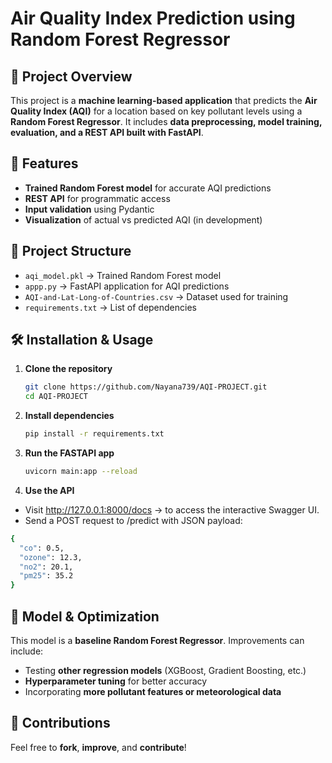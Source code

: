 # Air Quality Index Prediction using Random Forest Regressor

## 📌 Project Overview  
This project is a **machine learning-based application** that predicts the **Air Quality Index (AQI)** for a location based on key pollutant levels using a **Random Forest Regressor**. It includes **data preprocessing, model training, evaluation, and a REST API built with FastAPI**. 

## 🚀 Features  
- **Trained Random Forest model** for accurate AQI predictions
- **REST API** for programmatic access
- **Input validation** using Pydantic
- **Visualization** of actual vs predicted AQI (in development) 

## 📂 Project Structure  
- `aqi_model.pkl` → Trained Random Forest model
- `appp.py` → FastAPI application for AQI predictions
- `AQI-and-Lat-Long-of-Countries.csv` → Dataset used for training
- `requirements.txt` → List of dependencies

## 🛠 Installation & Usage  
1. **Clone the repository**  
   ```bash
   git clone https://github.com/Nayana739/AQI-PROJECT.git
   cd AQI-PROJECT
   ```  
2. **Install dependencies**  
   ```bash
   pip install -r requirements.txt
   ```  
3. **Run the FASTAPI app**  
   ```bash
   uvicorn main:app --reload
   ```  
4. **Use the API**

- Visit http://127.0.0.1:8000/docs → to access the interactive Swagger UI.
- Send a POST request to /predict with JSON payload:
```bash
{
  "co": 0.5,
  "ozone": 12.3,
  "no2": 20.1,
  "pm25": 35.2
}
 ``` 

## 📌 Model & Optimization  
This model is a **baseline Random Forest Regressor**. Improvements can include:
- Testing **other regression models** (XGBoost, Gradient Boosting, etc.)
- **Hyperparameter tuning** for better accuracy
- Incorporating **more pollutant features or meteorological data**

## 🤝 Contributions  
Feel free to **fork**, **improve**, and **contribute**!  

